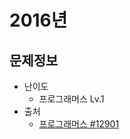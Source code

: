 # 2016년

## 문제정보
* 난이도
  * 프로그래머스 Lv.1
* 출처
  * [프로그래머스 #12901](https://programmers.co.kr/learn/courses/30/lessons/12901)